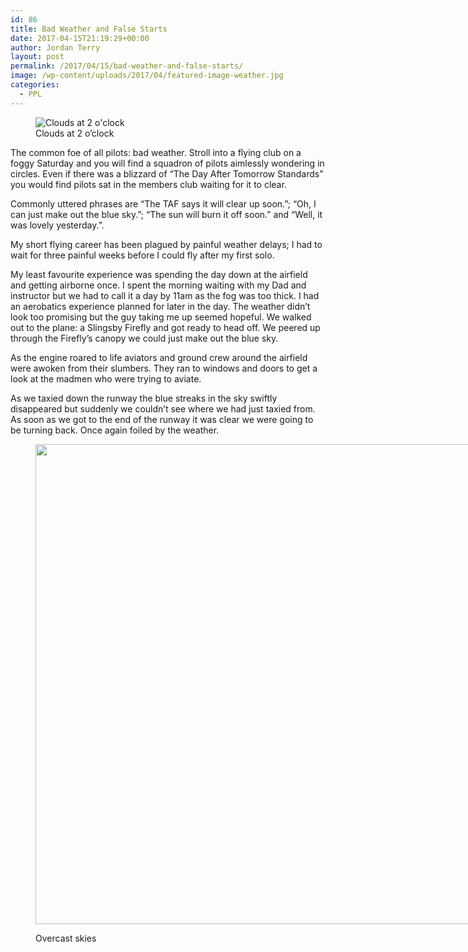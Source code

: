 ```yaml
---
id: 86
title: Bad Weather and False Starts
date: 2017-04-15T21:19:29+00:00
author: Jordan Terry
layout: post
permalink: /2017/04/15/bad-weather-and-false-starts/
image: /wp-content/uploads/2017/04/featured-image-weather.jpg
categories:
  - PPL
---
```

<figure id="attachment_110" class="thumbnail wp-caption alignnone"><img loading="lazy" class="wp-image-110 size-large" src="{{ site.baseurl }}/wp-content/uploads/2017/04/IMG_20161105_153425-1024x768.jpg" alt="Clouds at 2 o'clock" srcset="{{ site.baseurl }}/wp-content/uploads/2017/04/IMG_20161105_153425-1024x768.jpg 1024w, {{ site.baseurl }}/wp-content/uploads/2017/04/IMG_20161105_153425-300x225.jpg 300w, {{ site.baseurl }}/wp-content/uploads/2017/04/IMG_20161105_153425-768x576.jpg 768w" sizes="(max-width: 1024px) 100vw, 1024px" /><figcaption class="caption wp-caption-text">Clouds at 2 o&#8217;clock</figcaption></figure> 

The common foe of all pilots: bad weather. Stroll into a flying club on a foggy Saturday and you will find a squadron of pilots aimlessly wondering in circles. Even if there was a blizzard of “The Day After Tomorrow Standards” you would find pilots sat in the members club waiting for it to clear.

Commonly uttered phrases are “The TAF says it will clear up soon.”; “Oh, I can just make out the blue sky.”; “The sun will burn it off soon.” and “Well, it was lovely yesterday.”.

My short flying career has been plagued by painful weather delays; I had to wait for three painful weeks before I could fly after my first solo.

My least favourite experience was spending the day down at the airfield and getting airborne once. I spent the morning waiting with my Dad and instructor but we had to call it a day by 11am as the fog was too thick. I had an aerobatics experience planned for later in the day. The weather didn’t look too promising but the guy taking me up seemed hopeful. We walked out to the plane: a Slingsby Firefly and got ready to head off. We peered up through the Firefly’s canopy we could just make out the blue sky.

As the engine roared to life aviators and ground crew around the airfield were awoken from their slumbers. They ran to windows and doors to get a look at the madmen who were trying to aviate.

As we taxied down the runway the blue streaks in the sky swiftly disappeared but suddenly we couldn’t see where we had just taxied from. As soon as we got to the end of the runway it was clear we were going to be turning back. Once again foiled by the weather.<figure id="attachment_113" class="thumbnail wp-caption alignnone" style="width: 1034px">

<img loading="lazy" class="size-large wp-image-113" src="{{ site.baseurl }}/wp-content/uploads/2017/04/IMG_20161203_081728-1024x768.jpg" alt="" width="1024" height="768" srcset="{{ site.baseurl }}/wp-content/uploads/2017/04/IMG_20161203_081728-1024x768.jpg 1024w, {{ site.baseurl }}/wp-content/uploads/2017/04/IMG_20161203_081728-300x225.jpg 300w, {{ site.baseurl }}/wp-content/uploads/2017/04/IMG_20161203_081728-768x576.jpg 768w" sizes="(max-width: 1024px) 100vw, 1024px" /> <figcaption class="caption wp-caption-text">Overcast skies</figcaption></figure>